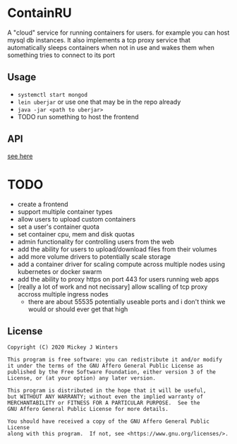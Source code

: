 # ContainRU

A "cloud" service for running containers for users. for example you can host mysql db instances.
It also implements a tcp proxy service that automatically sleeps containers when not in use and
wakes them when something tries to connect to its port

## Usage

- `systemctl start mongod`
- `lein uberjar` or use one that may be in the repo already
- `java -jar <path to uberjar>`
- TODO run something to host the frontend

## API
[see here](api.md)

# TODO
- create a frontend
- support multiple container types
- allow users to upload custom containers
- set a user's container quota
- set container cpu, mem and disk quotas
- admin functionality for controlling users from the web
- add the ability for users to upload/download files from their volumes
- add more volume drivers to potentially scale storage
- add a container driver for scaling compute across multiple nodes using kubernetes or docker swarm
- add the ability to proxy https on port 443 for users running web apps
- [really a lot of work and not necissary] allow scalling of tcp proxy accross multiple ingress nodes
  - there are about 55535 potentially useable ports and i don't think we would or should ever get that high

## License
    Copyright (C) 2020 Mickey J Winters

    This program is free software: you can redistribute it and/or modify
    it under the terms of the GNU Affero General Public License as
    published by the Free Software Foundation, either version 3 of the
    License, or (at your option) any later version.

    This program is distributed in the hope that it will be useful,
    but WITHOUT ANY WARRANTY; without even the implied warranty of
    MERCHANTABILITY or FITNESS FOR A PARTICULAR PURPOSE.  See the
    GNU Affero General Public License for more details.

    You should have received a copy of the GNU Affero General Public License
    along with this program.  If not, see <https://www.gnu.org/licenses/>.
